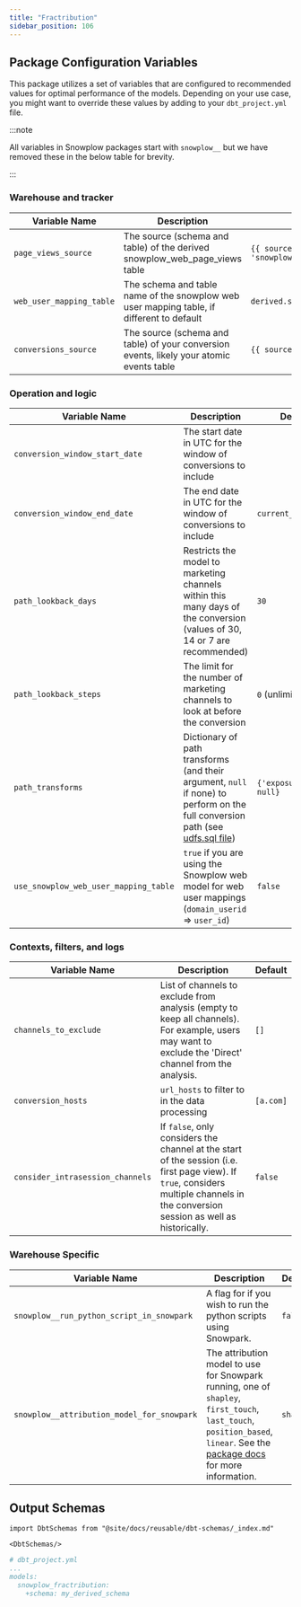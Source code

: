 ```yaml
---
title: "Fractribution"
sidebar_position: 106
---
```


## Package Configuration Variables

This package utilizes a set of variables that are configured to recommended values for optimal performance of the models. Depending on your use case, you might want to override these values by adding to your `dbt_project.yml` file.

:::note

All variables in Snowplow packages start with `snowplow__` but we have removed these in the below table for brevity.

:::


### Warehouse and tracker 
| Variable Name            | Description                                                                               | Default                                              |
| ------------------------ | ----------------------------------------------------------------------------------------- | ---------------------------------------------------- |
| `page_views_source`      | The source (schema and table) of the derived snowplow_web_page_views table                | `{{ source('derived', 'snowplow_web_page_views') }}` |
| `web_user_mapping_table` | The schema and table name of the snowplow web user mapping table, if different to default | `derived.snowplow_web_user_mapping`                  |
| `conversions_source`     | The source (schema and table) of your conversion events, likely your atomic events table  | `{{ source('atomic', 'events') }}`                   |

### Operation and logic
| Variable Name                         | Description                                                                                                                                                                                                                                   | Default                   |
| ------------------------------------- | --------------------------------------------------------------------------------------------------------------------------------------------------------------------------------------------------------------------------------------------- | ------------------------- |
| `conversion_window_start_date`        | The start date in UTC for the window of conversions to include                                                                                                                                                                                |                           |
| `conversion_window_end_date`          | The end date in UTC for the window of conversions to include                                                                                                                                                                                  | `current_date()-1`        |
| `path_lookback_days`                  | Restricts the model to marketing channels within this many days of the conversion (values of 30, 14 or 7 are recommended)                                                                                                                     | `30`                      |
| `path_lookback_steps`                 | The limit for the number of marketing channels to look at before the conversion                                                                                                                                                               | `0` (unlimited)           |
| `path_transforms`                     | Dictionary of path transforms (and their argument, `null` if none) to perform on the full conversion path (see [udfs.sql file](https://github.com/snowplow/dbt-snowplow-fractribution/blob/main/macros/path_transformations/create_udfs.sql)) | `{'exposure_path': null}` |
| `use_snowplow_web_user_mapping_table` | `true` if you are using the Snowplow web model for web user mappings (`domain_userid` => `user_id`)                                                                                                                                           | `false`                   |

### Contexts, filters, and logs
| Variable Name                    | Description                                                                                                                                                                          | Default   |
| -------------------------------- | ------------------------------------------------------------------------------------------------------------------------------------------------------------------------------------ | --------- |
| `channels_to_exclude`            | List of channels to exclude from analysis (empty to keep all channels). For example, users may want to exclude the 'Direct' channel from the analysis.                               | `[]`      |
| `conversion_hosts`               | `url_hosts` to filter to in the data processing                                                                                                                                      | `[a.com]` |
| `consider_intrasession_channels` | If `false`, only considers the channel at the start of the session (i.e. first page view). If `true`, considers multiple channels in the conversion session as well as historically. | `false`   |

### Warehouse Specific 

<Tabs groupId="warehouse" queryString>
<TabItem value="snowflake" label="Snowflake" default>

| Variable Name | Description                                                                                                                                                                    | Default        |
| ------------- | ------------------------------------------------------------------------------------------------------------------------------------------------------------------------------ | -------------- |
| `snowplow__run_python_script_in_snowpark`   | A flag for if you wish to run the python scripts using Snowpark. | `false` |
| `snowplow__attribution_model_for_snowpark`   | The attribution model to use for Snowpark running, one of `shapley`, `first_touch`, `last_touch`, `position_based`, `linear`. See the [package docs](/docs/modeling-your-data/modeling-your-data-with-dbt/dbt-models/dbt-fractribution-data-model/index.md#attribution-models) for more information. | `shapley` |

</TabItem>
</Tabs>

## Output Schemas
```mdx-code-block
import DbtSchemas from "@site/docs/reusable/dbt-schemas/_index.md"

<DbtSchemas/>
```

```yml
# dbt_project.yml
...
models:
  snowplow_fractribution:
    +schema: my_derived_schema
```
